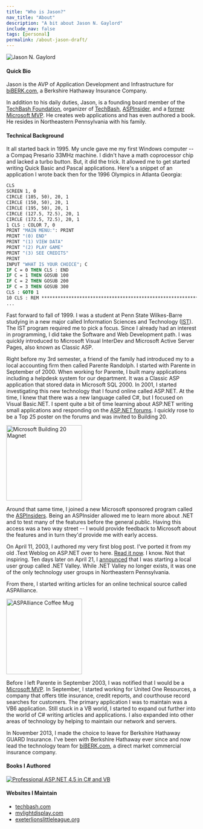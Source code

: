 ```yaml
---
title: "Who is Jason?"
nav_title: "About"
description: "A bit about Jason N. Gaylord"
include_nav: false
tags: [personal]
permalink: /about-jason-draft/
---
```


<!-- 
815 posts as of 5/23/20 (before missing posts)

ASPAdvice Posts: 5 posts 
5 posts in 4/07

Windows Advice Posts: 9 posts
5 posts in 05/06
1 post in 06/06
1 post in 07/06
2 posts in 08/06

825 posts as of end 5/2020 (not including missing posts) 
-->

<!-- First ASP.NET Forum Post 
Re: System.Net.WebException: The underlying connection was closed: An unexpected error occurred on a receive
Created in WCF, ASMX and other Web Services on Mon, Nov 25 2002 09:10 AM.
-->

<img src="https://avatars3.githubusercontent.com/jasongaylord?v=3&s=200" class="github-avatar" alt="Jason N. Gaylord" />

#### Quick Bio
Jason is the AVP of Application Development and Infrastructure for [biBERK.com](https://jasong.us/biberk), a Berkshire Hathaway Insurance Company.

In addition to his daily duties, Jason, is a founding board member of the [TechBash Foundation](https://jasong.us/tbfoundation), organizer of [TechBash](https://jasong.us/tb), [ASPInsider](https://jasong.us/3csnPdY), and a [former Microsoft MVP](https://jasong.us/msftmvp). He creates web applications and has even authored a book. He resides in Northeastern Pennsylvania with his family.

#### Technical Background
It all started back in 1995. My uncle gave me my first Windows computer -- a Compaq Presario 33MHz machine. I didn't have a math coprocessor chip and lacked a turbo button. But, it did the trick. It allowed me to get started writing Quick Basic and Pascal applications. Here's a snippet of an application I wrote back then for the 1996 Olympics in Atlanta Georgia:

```vb
CLS
SCREEN 1, 0
CIRCLE (105, 50), 20, 1
CIRCLE (150, 50), 20, 1
CIRCLE (195, 50), 20, 1
CIRCLE (127.5, 72.5), 20, 1
CIRCLE (172.5, 72.5), 20, 1
1 CLS : COLOR 7, 0
PRINT "MAIN MENU:": PRINT
PRINT "(0) END"
PRINT "(1) VIEW DATA"
PRINT "(2) PLAY GAME"
PRINT "(3) SEE CREDITS"
PRINT
INPUT "WHAT IS YOUR CHOICE"; C
IF C = 0 THEN CLS : END
IF C = 1 THEN GOSUB 100
IF C = 2 THEN GOSUB 200
IF C = 3 THEN GOSUB 300
CLS : GOTO 1
10 CLS : REM **********************************************************
...
```

Fast forward to fall of 1999. I was a student at Penn State Wilkes-Barre studying in a new major called Information Sciences and Technology ([IST](https://jasong.us/3cyZhjq)). The IST program required me to pick a focus. Since I already had an interest in programming, I did take the Software and Web Development path. I was quickly introduced to Microsoft Visual InterDev and Microsoft Active Server Pages, also known as Classic ASP.

Right before my 3rd semester, a friend of the family had introduced my to a local accounting firm then called Parente Randolph. I started with Parente in September of 2000. When working for Parente, I built many applications including a helpdesk system for our department. It was a Classic ASP application that stored data in Microsoft SQL 2000. In 2001, I started investigating this new technology that I found online called ASP.NET. At the time, I knew that there was a new language called C#, but I focused on Visual Basic.NET. I spent quite a bit of time learning about ASP.NET writing small applications and responding on the [ASP.NET forums](https://forums.asp.net/). I quickly rose to be a Top 25 poster on the forums and was invited to Building 20.

<a href="https://cdn.jasongaylord.com/images/about/microsoft-building-20.jpg" target="_blank"><img src="https://cdn.jasongaylord.com/images/about/microsoft-building-20.jpg" width="200" alt="Microsoft Building 20 Magnet" style="border: 0;" /></a>

Around that same time, I joined a new Microsoft sponsored program called the [ASPInsiders](https://jasong.us/3csnPdY). Being an ASPInsider allowed me to learn more about .NET and to test many of the features before the general public. Having this access was a two way street -- I would provide feedback to Microsoft about the features and in turn they'd provide me with early access.

On April 11, 2003, I authored my very first blog post. I've ported it from my old .Text Weblog on ASP.NET over to here. [Read it now](https://jasong.us/first-post). I know. Not that inspiring. Ten days later on April 21, I [announced](https://jasong.us/2AtKiJD) that I was starting a local user group called .NET Valley. While .NET Valley no longer exists, it was one of the only technology user groups in Northeastern Pennsylvania.

From there, I started writing articles for an online technical source called ASPAlliance.

<a href="https://cdn.jasongaylord.com/images/about/aspalliance-mug.jpg" target="_blank"><img src="https://cdn.jasongaylord.com/images/about/aspalliance-mug.jpg" width="200" alt="ASPAlliance Coffee Mug" style="border: 0;" /></a>

Before I left Parente in September 2003, I was notified that I would be a [Microsoft MVP](https://jasong.us/msftmvp). In September, I started working for United One Resources, a company that offers title insurance, credit reports, and courthouse record searches for customers. The primary application I was to maintain was a VB6 application. Still stuck in a VB world, I started to expand out further into the world of C# writing articles and applications. I also expanded into other areas of technology by helping to maintain our network and servers.

In November 2013, I made the choice to leave for Berkshire Hathaway GUARD Insurance. I've been with Berkshire Hathaway ever since and now lead the technology team for [biBERK.com](https://jasong.us/biberk), a direct market commercial insurance company.

#### Books I Authored
[![Professional ASP.NET 4.5 in C# and VB](//ws-na.amazon-adsystem.com/widgets/q?_encoding=UTF8&ASIN=1118311825&Format=_SL160_&ID=AsinImage&MarketPlace=US&ServiceVersion=20070822&WS=1&tag=jasongaylor01-20&language=en_US)](https://www.amazon.com/Professional-ASP-NET-4-5-C-VB-ebook/dp/B00CX6S7UO/ref=as_li_ss_tl?dchild=1&keywords=ASP.NET+Professional+4.5+C&tag=&linkCode=ll1&tag=jasongaylor01-20&linkId=b3d20d95644dd016965e83d5a0861ce5&language=en_US)

#### Websites I Maintain
- [techbash.com](https://jasong.us/tb)
- [mylightdisplay.com](http://jasong.us/mylightdisplay)
- [exeterlionslittleleague.org](https://jasong.us/elll)